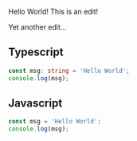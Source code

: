 Hello World!
This is an edit!

Yet another edit...

## Typescript
~~~ts
const msg: string = 'Hello World';
console.log(msg);
~~~


## Javascript
~~~js
const msg = 'Hello World';
console.log(msg);
~~~
